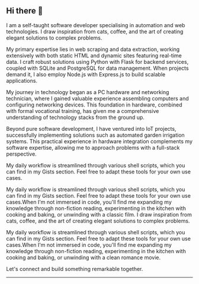 ## Hi there 👋

<p>I am a self-taught software developer specialising in automation and web technologies. I draw inspiration from cats, coffee, and the art of creating elegant solutions to complex problems.</p>

<p>My primary expertise lies in web scraping and data extraction, working extensively with both static HTML and dynamic sites featuring real-time data. I craft robust solutions using Python with Flask for backend services, coupled with SQLite and PostgreSQL for data management. When projects demand it, I also employ Node.js with Express.js to build scalable applications.</p>

<p>My journey in technology began as a PC hardware and networking technician, where I gained valuable experience assembling computers and configuring networking devices. This foundation in hardware, combined with formal vocational training, has given me a comprehensive understanding of technology stacks from the ground up.</p>


<p>Beyond pure software development, I have ventured into IoT projects, successfully implementing solutions such as automated garden irrigation systems. This practical experience in hardware integration complements my software expertise, allowing me to approach problems with a full-stack perspective.</p>


<p>My daily workflow is streamlined through various shell scripts, which you can find in my Gists section. Feel free to adapt these tools for your own use cases.</p>


<p>My daily workflow is streamlined through various shell scripts, which you can find in my Gists section. Feel free to adapt these tools for your own use cases.When I'm not immersed in code, you'll find me expanding my knowledge through non-fiction reading, experimenting in the kitchen with cooking and baking, or unwinding with a classic film. I draw inspiration from cats, coffee, and the art of creating elegant solutions to complex problems.</p>


<p>My daily workflow is streamlined through various shell scripts, which you can find in my Gists section. Feel free to adapt these tools for your own use cases.When I'm not immersed in code, you'll find me expanding my knowledge through non-fiction reading, experimenting in the kitchen with cooking and baking, or unwinding with a clean romance movie.</p>

<p>Let's connect and build something remarkable together.</p>

<hr>
